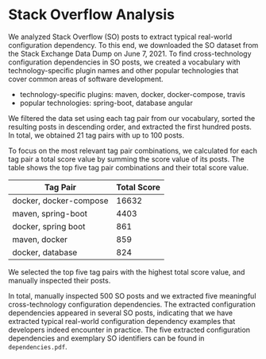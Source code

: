 # Stack Overflow Analysis

We analyzed Stack Overflow (SO) posts to extract typical real-world configuration dependency.
To this end, we downloaded the SO dataset from the Stack Exchange Data Dump on June 7, 2021.
To find cross-technology configuration dependencies in SO posts, we created a vocabulary with technology-specific plugin names and other popular technologies that cover common areas of software development.

- technology-specific plugins: maven, docker, docker-compose, travis
- popular technologies: spring-boot, database angular

We filtered the data set using each tag pair from our vocabulary, sorted the resulting posts in descending order, and extracted the first hundred posts.
In total, we obtained 21 tag pairs with up to 100 posts.

To focus on the most relevant tag pair combinations, we calculated for each tag pair a total score value by summing the score value of its posts.
The table shows the top five tag pair combinations and their total score value.

| Tag Pair               | Total Score |
|------------------------|-------------|
| docker, docker-compose |        16632|
| maven, spring-boot     |         4403|
| docker, spring boot    |          861|
| maven, docker          |          859|
| docker, database       |          824|

We selected the top five tag pairs with the highest total score value, and manually inspected their posts.

In total, manually inspected 500 SO posts and we extracted five meaningful cross-technology configuration dependencies. 
The extracted configuration dependencies appeared in several SO posts, indicating that we have extracted typical real-world configuration dependency examples that developers indeed encounter in practice.
The five extracted configuration dependencies and exemplary SO identifiers can be found in ``dependencies.pdf``.